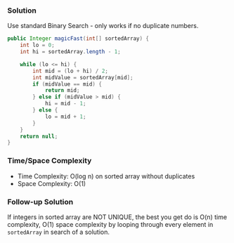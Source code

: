 ### Solution

Use standard Binary Search - only works if no duplicate numbers.

```java
public Integer magicFast(int[] sortedArray) {
    int lo = 0;
    int hi = sortedArray.length - 1;

    while (lo <= hi) {
        int mid = (lo + hi) / 2;
        int midValue = sortedArray[mid];
        if (midValue == mid) {
            return mid;
        } else if (midValue > mid) {
            hi = mid - 1;
        } else {
            lo = mid + 1;
        }
    }
    return null;
}
```

### Time/Space Complexity

- Time Complexity: O(log n) on sorted array without duplicates
- Space Complexity: O(1)

### Follow-up Solution

If integers in sorted array are NOT UNIQUE, the best you get do is O(n) time complexity, O(1) space complexity by looping through every element in `sortedArray` in search of a solution.
